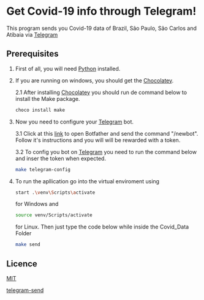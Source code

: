 # Get Covid-19 info through Telegram!

This program sends you Covid-19 data of Brazil, São Paulo, São Carlos and Atibaia via [Telegram](https://telegram.org/)

## Prerequisites

1. First of all, you will need [Python](https://www.python.org) installed.
2. If you are running on windows, you should get the [Chocolatey](https://chocolatey.org/install).

    2.1 After installing [Chocolatey](https://chocolatey.org/install) you should run de command below to install the Make package.

    ```bash
    choco install make
    ```

3. Now you need to configure your [Telegram](https://telegram.org/) bot.

    3.1 Click at this [link](https://telegram.me/BotFather) to open Botfather and send the command "/newbot". Follow it's instructions and you will will be rewarded with a token.

    3.2 To config you bot on [Telegram](https://telegram.org/) you need to run the command below and inser the token when expected.

    ```bash
    make telegram-config
    ```
    
4. To run the apllication go into the virtual enviroment using
    ```bash
    start .\venv\Scripts\activate
    ``` 
    for Windows and
    ```bash
    source venv/Scripts/activate
    ```
    for Linux. Then just type the code below while inside the Covid_Data Folder
    ```bash
    make send
    ```

## Licence

[MIT](https://choosealicense.com/licenses/mit/)

[telegram-send](https://pypi.org/project/telegram-send/)